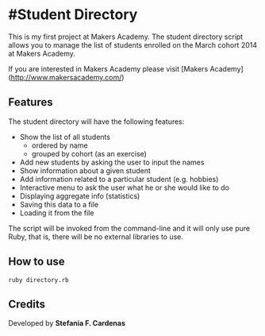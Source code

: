 #Student Directory
==================

This is my first project at Makers Academy. The student directory script allows you to manage the list of students enrolled on the March cohort 2014 at Makers Academy.


If you are interested in Makers Academy please visit [Makers Academy] (http://www.makersacademy.com/‎)

Features
--------

The student directory will have the following features:

* Show the list of all students
	- ordered by name
	- grouped by cohort (as an exercise)
* Add new students by asking the user to input the names
* Show information about a given student
* Add information related to a particular student (e.g. hobbies)
* Interactive menu to ask the user what he or she would like to do
* Displaying aggregate info (statistics)
* Saving this data to a file
* Loading it from the file

The script will be invoked from the command-line and it will only use pure Ruby, that is, there will be no external libraries to use.

How to use
-----------

```shell
ruby directory.rb
```

Credits
---------
Developed by 
**Stefania F. Cardenas**
